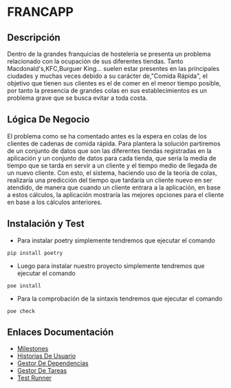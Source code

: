 # FRANCAPP

## Descripción
Dentro de la grandes franquicias de hostelería se presenta un problema relacionado con la ocupación de sus diferentes tiendas. Tanto Macdonald's,KFC,Burguer King... suelen estar presentes en las principales ciudades y muchas veces debido a su carácter de,"Comida Rápida", el objetivo que tienen sus clientes es el de comer en el menor tiempo posible, por tanto la presencia de grandes colas en sus establecimientos es un problema grave que se busca evitar a toda costa.

## Lógica De Negocio
El problema como se ha comentado antes es la espera en colas de los clientes de cadenas de comida rápida. Para plantera la solución partiremos de un conjunto de datos que son las diferentes tiendas registradas en la aplicación y un conjunto de datos para cada tienda, que sería la media de tiempo que se tarda en servir a un cliente y el tiempo medio de llegada de un nuevo cliente. Con esto, el sistema, haciendo uso de la teoría de colas, realizaría una predicción del tiempo que tardaría un cliente nuevo en ser atendido, de manera que cuando un cliente entrara a la aplicación, en base a estos cálculos, la aplicación mostraría las mejores opciones para el cliente en base a los cálculos anteriores.


## Instalación y Test

* Para instalar poetry simplemente tendremos que ejecutar el comando 

```
pip install poetry
```
* Luego para instalar nuestro proyecto simplemente tendremos que ejecutar el comando 

```
poe install 
```

* Para la comprobación de la sintaxis tendremos que ejecutar el comando

```
poe check
```


## Enlaces Documentación

- [Milestones](./docs/Milestones.md)
- [Historias De Usuario](./docs/Historias-Usuario.md)
- [Gestor De Dependencias](./docs/Gestor-Dependencias.md)
- [Gestor De Tareas](./docs/Gestor-Tareas.md)
- [Test Runner](./docs/Test-Runner.md)



